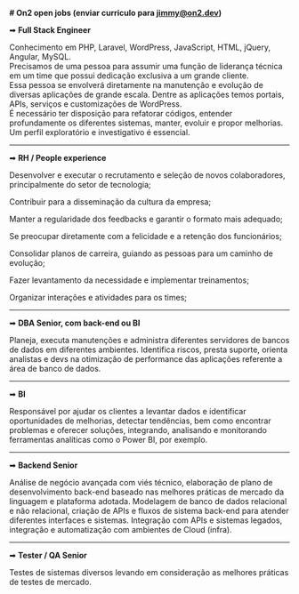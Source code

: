 **# On2 open jobs (enviar curriculo para jimmy@on2.dev)**

➡ **Full Stack Engineer**  

Conhecimento em PHP, Laravel, WordPress, JavaScript, HTML, jQuery, Angular, MySQL.  
Precisamos de uma pessoa para assumir uma função de liderança técnica em um time que possui dedicação exclusiva a um grande cliente.  
Essa pessoa se envolverá diretamente na manutenção e evolução de diversas aplicações de grande escala. Dentre as aplicações temos portais, APIs, serviços e customizações de WordPress.  
É necessário ter disposição para refatorar códigos, entender profundamente os diferentes sistemas, manter, evoluir e propor melhorias. Um perfil exploratório e investigativo é essencial.


_____________________________________________
➡ **RH / People experience** 

Desenvolver e executar o recrutamento e seleção de novos colaboradores, principalmente do setor de tecnologia;

Contribuir para a disseminação da cultura da empresa;

Manter a regularidade dos feedbacks e garantir o formato mais adequado;

Se preocupar diretamente com a felicidade e a retenção dos funcionários;

Consolidar planos de carreira, guiando as pessoas para um caminho de evolução;

Fazer levantamento da necessidade e implementar treinamentos;

Organizar interações e atividades para os times;


_____________________________________________
➡ **DBA Senior, com back-end ou BI**

Planeja, executa manutenções e administra diferentes servidores de bancos de dados em diferentes ambientes. Identifica riscos, presta suporte, orienta analistas e devs na otimização de performance das aplicações referente a área de banco de dados.


_____________________________________________
➡ **BI**

Responsável por ajudar os clientes a levantar dados e identificar oportunidades de melhorias, detectar tendências, bem como encontrar problemas e oferecer soluções, integrando, analisando e monitorando ferramentas analíticas como o Power BI, por exemplo.


_____________________________________________
➡ **Backend Senior**

Análise de negócio avançada com viés técnico, elaboração de plano de desenvolvimento back-end baseado nas melhores práticas de mercado da linguagem e plataforma adotada.
Modelagem de banco de dados relacional e não relacional, criação de APIs e fluxos de sistema back-end para atender diferentes interfaces e sistemas.
Integração com APIs e sistemas legados,  integração e automatização com ambientes de Cloud (infra).

_____________________________________________
➡ **Tester / QA Senior**

Testes de sistemas diversos levando em consideração as melhores práticas de testes de mercado.

